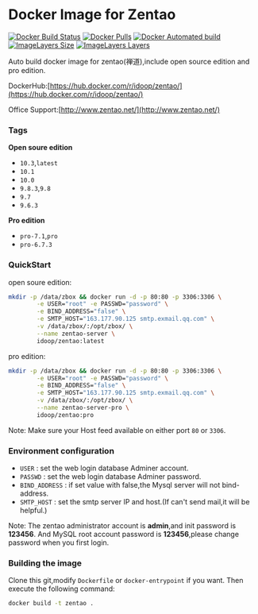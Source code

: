 # Docker Image for Zentao
[![Docker Build Status](https://img.shields.io/docker/build/idoop/zentao.svg)](https://hub.docker.com/r/idoop/zentao/)
[![Docker Pulls](https://img.shields.io/docker/pulls/idoop/zentao.svg)](https://hub.docker.com/r/idoop/zentao/)
[![Docker Automated build](https://img.shields.io/docker/automated/idoop/zentao.svg)](https://hub.docker.com/r/idoop/zentao/)
[![ImageLayers Size](https://img.shields.io/imagelayers/image-size/idoop/zentao/latest.svg)](https://hub.docker.com/r/idoop/zentao/)
[![ImageLayers Layers](https://img.shields.io/imagelayers/layers/idoop/zentao/latest.svg)](https://hub.docker.com/r/idoop/zentao/)

Auto build docker image for zentao(禅道),include open source edition and pro edition.

DockerHub:[https://hub.docker.com/r/idoop/zentao/](https://hub.docker.com/r/idoop/zentao/)

Office Support:[http://www.zentao.net/](http://www.zentao.net/)
### Tags

**Open soure edition**

- `10.3`,`latest`
- `10.1`
- `10.0`
- `9.8.3`,`9.8`
- `9.7`
- `9.6.3`

**Pro edition**

- `pro-7.1`,`pro`
- `pro-6.7.3`

### QuickStart

open soure edition:
``` bash
mkdir -p /data/zbox && docker run -d -p 80:80 -p 3306:3306 \
        -e USER="root" -e PASSWD="password" \
        -e BIND_ADDRESS="false" \
        -e SMTP_HOST="163.177.90.125 smtp.exmail.qq.com" \
        -v /data/zbox/:/opt/zbox/ \
        --name zentao-server \
        idoop/zentao:latest
```

pro edition:
``` bash
mkdir -p /data/zbox && docker run -d -p 80:80 -p 3306:3306 \
        -e USER="root" -e PASSWD="password" \
        -e BIND_ADDRESS="false" \
        -e SMTP_HOST="163.177.90.125 smtp.exmail.qq.com" \
        -v /data/zbox/:/opt/zbox/ \
        --name zentao-server-pro \
        idoop/zentao:pro
```

Note: Make sure your Host feed available on either port `80` or `3306`.

### Environment configuration

* `USER` : set the web login database Adminer account.
* `PASSWD` : set the web login database Adminer password. 
* `BIND_ADDRESS` : if set value with false,the Mysql server will not bind-address.
* `SMTP_HOST` : set the smtp server IP and host.(If can't send mail,it will be helpful.)

Note: The zentao administrator account is **admin**,and init password is **123456**.
      And MySQL root account password is **123456**,please change password when you first login.


### Building the image

Clone this git,modify `Dockerfile` or `docker-entrypoint` if you want.
Then execute the following command:

```bash
docker build -t zentao .
```
        
        
